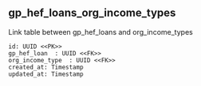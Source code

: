 ## gp_hef_loans_org_income_types

Link table between gp_hef_loans and org_income_types

```
id: UUID <<PK>>
gp_hef_loan  : UUID <<FK>>
org_income_type  : UUID <<FK>>
created_at: Timestamp
updated_at: Timestamp
```
